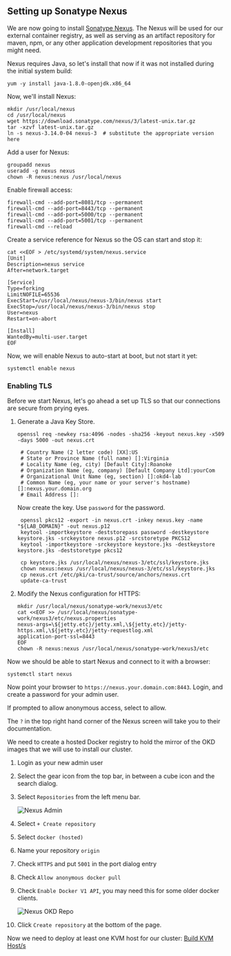 ## Setting up Sonatype Nexus

We are now going to install [Sonatype Nexus](https://www.sonatype.com/nexus-repository-oss).  The Nexus will be used for our external container registry, as well as serving as an artifact repository for maven, npm, or any other application development repositories that you might need.

Nexus requires Java, so let's install that now if it was not installed during the initial system build:

    yum -y install java-1.8.0-openjdk.x86_64

Now, we'll install Nexus:

    mkdir /usr/local/nexus
    cd /usr/local/nexus
    wget https://download.sonatype.com/nexus/3/latest-unix.tar.gz
    tar -xzvf latest-unix.tar.gz
    ln -s nexus-3.14.0-04 nexus-3  # substitute the appropriate version here

Add a user for Nexus:

    groupadd nexus
    useradd -g nexus nexus
    chown -R nexus:nexus /usr/local/nexus

Enable firewall access:

    firewall-cmd --add-port=8081/tcp --permanent
    firewall-cmd --add-port=8443/tcp --permanent
    firewall-cmd --add-port=5000/tcp --permanent
    firewall-cmd --add-port=5001/tcp --permanent
    firewall-cmd --reload

Create a service reference for Nexus so the OS can start and stop it:

    cat <<EOF > /etc/systemd/system/nexus.service
    [Unit]
    Description=nexus service
    After=network.target

    [Service]
    Type=forking
    LimitNOFILE=65536
    ExecStart=/usr/local/nexus/nexus-3/bin/nexus start
    ExecStop=/usr/local/nexus/nexus-3/bin/nexus stop
    User=nexus
    Restart=on-abort
    
    [Install]
    WantedBy=multi-user.target
    EOF

Now, we will enable Nexus to auto-start at boot, but not start it yet:

    systemctl enable nexus

### Enabling TLS

Before we start Nexus, let's go ahead a set up TLS so that our connections are secure from prying eyes.

1. Generate a Java Key Store.

       openssl req -newkey rsa:4096 -nodes -sha256 -keyout nexus.key -x509 -days 5000 -out nexus.crt

        # Country Name (2 letter code) [XX]:US
        # State or Province Name (full name) []:Virginia
        # Locality Name (eg, city) [Default City]:Roanoke
        # Organization Name (eg, company) [Default Company Ltd]:yourCom
        # Organizational Unit Name (eg, section) []:okd4-lab
        # Common Name (eg, your name or your server's hostname) []:nexus.your.domain.org
        # Email Address []:

    Now create the key.  Use `password` for the password.

        openssl pkcs12 -export -in nexus.crt -inkey nexus.key -name "${LAB_DOMAIN}" -out nexus.p12
        keytool -importkeystore -deststorepass password -destkeystore keystore.jks -srckeystore nexus.p12 -srcstoretype PKCS12
        keytool -importkeystore -srckeystore keystore.jks -destkeystore keystore.jks -deststoretype pkcs12

        cp keystore.jks /usr/local/nexus/nexus-3/etc/ssl/keystore.jks
        chown nexus:nexus /usr/local/nexus/nexus-3/etc/ssl/keystore.jks
        cp nexus.crt /etc/pki/ca-trust/source/anchors/nexus.crt
        update-ca-trust

1. Modify the Nexus configuration for HTTPS:

       mkdir /usr/local/nexus/sonatype-work/nexus3/etc
       cat <<EOF >> /usr/local/nexus/sonatype-work/nexus3/etc/nexus.properties
       nexus-args=\${jetty.etc}/jetty.xml,\${jetty.etc}/jetty-https.xml,\${jetty.etc}/jetty-requestlog.xml
       application-port-ssl=8443
       EOF
       chown -R nexus:nexus /usr/local/nexus/sonatype-work/nexus3/etc

Now we should be able to start Nexus and connect to it with a browser:

    systemctl start nexus

Now point your browser to `https://nexus.your.domain.com:8443`.  Login, and create a password for your admin user.

If prompted to allow anonymous access, select to allow.

The `?` in the top right hand corner of the Nexus screen will take you to their documentation.

We need to create a hosted Docker registry to hold the mirror of the OKD images that we will use to install our cluster.

1. Login as your new admin user
1. Select the gear icon from the top bar, in between a cube icon and the search dialog.
1. Select `Repositories` from the left menu bar.

    ![Nexus Admin](images/Nexus&#32;Admin.png)

1. Select `+ Create repository`
1. Select `docker (hosted)`
1. Name your repository `origin`
1. Check `HTTPS` and put `5001` in the port dialog entry
1. Check `Allow anonymous docker pull`
1. Check `Enable Docker V1 API`, you may need this for some older docker clients.

    ![Nexus OKD Repo](images/CreateOriginRepo.png)

1. Click `Create repository` at the bottom of the page.

Now we need to deploy at least one KVM host for our cluster: [Build KVM Host/s](Deploy_KVM_Host.md)

